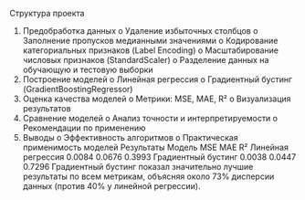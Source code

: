 Структура проекта
1.	Предобработка данных
o	Удаление избыточных столбцов
o	Заполнение пропусков медианными значениями
o	Кодирование категориальных признаков (Label Encoding)
o	Масштабирование числовых признаков (StandardScaler)
o	Разделение данных на обучающую и тестовую выборки
2.	Построение моделей
o	Линейная регрессия
o	Градиентный бустинг (GradientBoostingRegressor)
3.	Оценка качества моделей
o	Метрики: MSE, MAE, R²
o	Визуализация результатов
4.	Сравнение моделей
o	Анализ точности и интерпретируемости
o	Рекомендации по применению
5.	Выводы
o	Эффективность алгоритмов
o	Практическая применимость моделей
Результаты
Модель	MSE	MAE	R²
Линейная регрессия	0.0084	0.0676	0.3993
Градиентный бустинг	0.0038	0.0447	0.7296
Градиентный бустинг показал значительно лучшие результаты по всем метрикам, объясняя около 73% дисперсии данных (против 40% у линейной регрессии).

